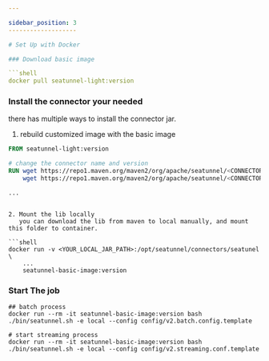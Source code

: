 ```yaml
---

sidebar_position: 3
-------------------

# Set Up with Docker

### Download basic image

```shell
docker pull seatunnel-light:version
```

### Install the connector your needed

there has multiple ways to install the connector jar.
1. rebuild customized image with the basic image

```Dockerfile
FROM seatunnel-light:version

# change the connector name and version 
RUN wget https://repo1.maven.org/maven2/org/apache/seatunnel/<CONNECTOR_NAME>/<VERSION>/<CONNECTOR_NAME>-<VERSION>.jar -P /opt/seatunnel/connectors/seatunel && \
    wget https://repo1.maven.org/maven2/org/apache/seatunnel/<CONNECTOR_NAME>/<VERSION>/<CONNECTOR_NAME>-<VERSION>.jar -P /opt/seatunnel/connectors/seatunel

...
```


```

2. Mount the lib locally
   you can download the lib from maven to local manually, and mount this folder to container.

```shell
docker run -v <YOUR_LOCAL_JAR_PATH>:/opt/seatunnel/connectors/seatunel \ 
    ...
    seatunnel-basic-image:version
```

### Start The job

```shell
## batch process
docker run --rm -it seatunnel-basic-image:version bash ./bin/seatunnel.sh -e local --config config/v2.batch.config.template

# start streaming process 
docker run --rm -it seatunnel-basic-image:version bash ./bin/seatunnel.sh -e local --config config/v2.streaming.conf.template
```

